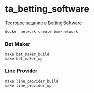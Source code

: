 # ta_betting_software

Тестовое задание в Betting Software

```
docker network create bsw-network
```

### Bet Maker
```
make bet_maker_build
make bet_maker_up
```

### Line Provider
```
make line_provider_build
make line_provider_up
```
